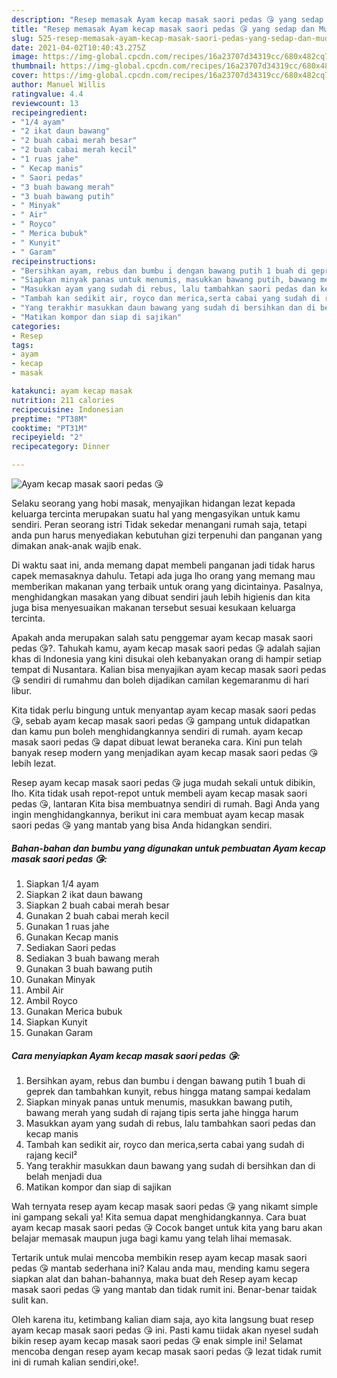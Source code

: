 ```yaml
---
description: "Resep memasak Ayam kecap masak saori pedas 😘 yang sedap dan Mudah Dibuat"
title: "Resep memasak Ayam kecap masak saori pedas 😘 yang sedap dan Mudah Dibuat"
slug: 525-resep-memasak-ayam-kecap-masak-saori-pedas-yang-sedap-dan-mudah-dibuat
date: 2021-04-02T10:40:43.275Z
image: https://img-global.cpcdn.com/recipes/16a23707d34319cc/680x482cq70/ayam-kecap-masak-saori-pedas-😘-foto-resep-utama.jpg
thumbnail: https://img-global.cpcdn.com/recipes/16a23707d34319cc/680x482cq70/ayam-kecap-masak-saori-pedas-😘-foto-resep-utama.jpg
cover: https://img-global.cpcdn.com/recipes/16a23707d34319cc/680x482cq70/ayam-kecap-masak-saori-pedas-😘-foto-resep-utama.jpg
author: Manuel Willis
ratingvalue: 4.4
reviewcount: 13
recipeingredient:
- "1/4 ayam"
- "2 ikat daun bawang"
- "2 buah cabai merah besar"
- "2 buah cabai merah kecil"
- "1 ruas jahe"
- " Kecap manis"
- " Saori pedas"
- "3 buah bawang merah"
- "3 buah bawang putih"
- " Minyak"
- " Air"
- " Royco"
- " Merica bubuk"
- " Kunyit"
- " Garam"
recipeinstructions:
- "Bersihkan ayam, rebus dan bumbu i dengan bawang putih 1 buah di geprek dan tambahkan kunyit, rebus hingga matang sampai kedalam"
- "Siapkan minyak panas untuk menumis, masukkan bawang putih, bawang merah yang sudah di rajang tipis serta jahe hingga harum"
- "Masukkan ayam yang sudah di rebus, lalu tambahkan saori pedas dan kecap manis"
- "Tambah kan sedikit air, royco dan merica,serta cabai yang sudah di rajang kecil²"
- "Yang terakhir masukkan daun bawang yang sudah di bersihkan dan di belah menjadi dua"
- "Matikan kompor dan siap di sajikan"
categories:
- Resep
tags:
- ayam
- kecap
- masak

katakunci: ayam kecap masak 
nutrition: 211 calories
recipecuisine: Indonesian
preptime: "PT38M"
cooktime: "PT31M"
recipeyield: "2"
recipecategory: Dinner

---
```



![Ayam kecap masak saori pedas 😘](https://img-global.cpcdn.com/recipes/16a23707d34319cc/680x482cq70/ayam-kecap-masak-saori-pedas-😘-foto-resep-utama.jpg)

Selaku seorang yang hobi masak, menyajikan hidangan lezat kepada keluarga tercinta merupakan suatu hal yang mengasyikan untuk kamu sendiri. Peran seorang istri Tidak sekedar menangani rumah saja, tetapi anda pun harus menyediakan kebutuhan gizi terpenuhi dan panganan yang dimakan anak-anak wajib enak.

Di waktu  saat ini, anda memang dapat membeli panganan jadi tidak harus capek memasaknya dahulu. Tetapi ada juga lho orang yang memang mau memberikan makanan yang terbaik untuk orang yang dicintainya. Pasalnya, menghidangkan masakan yang dibuat sendiri jauh lebih higienis dan kita juga bisa menyesuaikan makanan tersebut sesuai kesukaan keluarga tercinta. 



Apakah anda merupakan salah satu penggemar ayam kecap masak saori pedas 😘?. Tahukah kamu, ayam kecap masak saori pedas 😘 adalah sajian khas di Indonesia yang kini disukai oleh kebanyakan orang di hampir setiap tempat di Nusantara. Kalian bisa menyajikan ayam kecap masak saori pedas 😘 sendiri di rumahmu dan boleh dijadikan camilan kegemaranmu di hari libur.

Kita tidak perlu bingung untuk menyantap ayam kecap masak saori pedas 😘, sebab ayam kecap masak saori pedas 😘 gampang untuk didapatkan dan kamu pun boleh menghidangkannya sendiri di rumah. ayam kecap masak saori pedas 😘 dapat dibuat lewat beraneka cara. Kini pun telah banyak resep modern yang menjadikan ayam kecap masak saori pedas 😘 lebih lezat.

Resep ayam kecap masak saori pedas 😘 juga mudah sekali untuk dibikin, lho. Kita tidak usah repot-repot untuk membeli ayam kecap masak saori pedas 😘, lantaran Kita bisa membuatnya sendiri di rumah. Bagi Anda yang ingin menghidangkannya, berikut ini cara membuat ayam kecap masak saori pedas 😘 yang mantab yang bisa Anda hidangkan sendiri.

<!--inarticleads1-->

##### Bahan-bahan dan bumbu yang digunakan untuk pembuatan Ayam kecap masak saori pedas 😘:

1. Siapkan 1/4 ayam
1. Siapkan 2 ikat daun bawang
1. Siapkan 2 buah cabai merah besar
1. Gunakan 2 buah cabai merah kecil
1. Gunakan 1 ruas jahe
1. Gunakan  Kecap manis
1. Sediakan  Saori pedas
1. Sediakan 3 buah bawang merah
1. Gunakan 3 buah bawang putih
1. Gunakan  Minyak
1. Ambil  Air
1. Ambil  Royco
1. Gunakan  Merica bubuk
1. Siapkan  Kunyit
1. Gunakan  Garam




<!--inarticleads2-->

##### Cara menyiapkan Ayam kecap masak saori pedas 😘:

1. Bersihkan ayam, rebus dan bumbu i dengan bawang putih 1 buah di geprek dan tambahkan kunyit, rebus hingga matang sampai kedalam
1. Siapkan minyak panas untuk menumis, masukkan bawang putih, bawang merah yang sudah di rajang tipis serta jahe hingga harum
1. Masukkan ayam yang sudah di rebus, lalu tambahkan saori pedas dan kecap manis
1. Tambah kan sedikit air, royco dan merica,serta cabai yang sudah di rajang kecil²
1. Yang terakhir masukkan daun bawang yang sudah di bersihkan dan di belah menjadi dua
1. Matikan kompor dan siap di sajikan




Wah ternyata resep ayam kecap masak saori pedas 😘 yang nikamt simple ini gampang sekali ya! Kita semua dapat menghidangkannya. Cara buat ayam kecap masak saori pedas 😘 Cocok banget untuk kita yang baru akan belajar memasak maupun juga bagi kamu yang telah lihai memasak.

Tertarik untuk mulai mencoba membikin resep ayam kecap masak saori pedas 😘 mantab sederhana ini? Kalau anda mau, mending kamu segera siapkan alat dan bahan-bahannya, maka buat deh Resep ayam kecap masak saori pedas 😘 yang mantab dan tidak rumit ini. Benar-benar taidak sulit kan. 

Oleh karena itu, ketimbang kalian diam saja, ayo kita langsung buat resep ayam kecap masak saori pedas 😘 ini. Pasti kamu tiidak akan nyesel sudah bikin resep ayam kecap masak saori pedas 😘 enak simple ini! Selamat mencoba dengan resep ayam kecap masak saori pedas 😘 lezat tidak rumit ini di rumah kalian sendiri,oke!.


